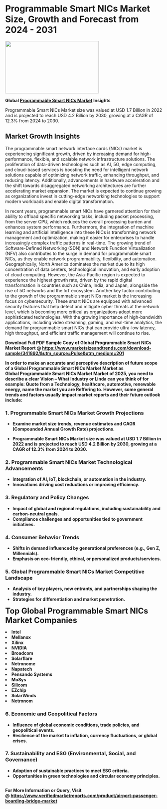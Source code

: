 <H1>Programmable Smart NICs Market Size, Growth and Forecast from 2024 - 2031</H1><img class="aligncenter size-medium wp-image-584254" src="https://thirdeyenews.in/wp-content/uploads/2024/09/Global-Market-Research-300x168.jpeg" alt="" width="300" height="168" /><p><strong>Global&nbsp;<a href="https://www.marketsizeandtrends.com/download-sample/341892/&amp;utm_source=Pulse&amp;utm_medium=201">Programmable Smart NICs Market</a> Insights</strong></p><p>Programmable Smart NICs Market size was valued at USD 1.7 Billion in 2022 and is projected to reach USD 4.2 Billion by 2030, growing at a CAGR of 12.3% from 2024 to 2030.</p><p><h2>Market Growth Insights</h2> <p>The programmable smart network interface cards (NICs) market is experiencing significant growth, driven by increasing demand for high-performance, flexible, and scalable network infrastructure solutions. The proliferation of data-driven technologies such as AI, 5G, edge computing, and cloud-based services is boosting the need for intelligent network solutions capable of optimizing network traffic, enhancing throughput, and reducing latency. Additionally, advancements in hardware acceleration and the shift towards disaggregated networking architectures are further accelerating market expansion. The market is expected to continue growing as organizations invest in cutting-edge networking technologies to support modern workloads and enable digital transformation.</p> <p><strong></strong></p> <p>In recent years, programmable smart NICs have garnered attention for their ability to offload specific networking tasks, including packet processing, from the server CPU, which reduces the overall processing burden and enhances system performance. Furthermore, the integration of machine learning and artificial intelligence into these NICs is transforming network management and optimization, making it easier for enterprises to handle increasingly complex traffic patterns in real-time. The growing trend of Software-Defined Networking (SDN) and Network Function Virtualization (NFV) also contributes to the surge in demand for programmable smart NICs, as they enable network programmability, flexibility, and automation. Geographically, North America dominates the market due to its high concentration of data centers, technological innovation, and early adoption of cloud computing. However, the Asia-Pacific region is expected to experience the highest growth rate, driven by the rapid digital transformation in countries such as China, India, and Japan, alongside the rise of 5G networks and the IoT ecosystem. Another key factor contributing to the growth of the programmable smart NICs market is the increasing focus on cybersecurity. These smart NICs are equipped with advanced security features that help detect and mitigate cyber threats at the network level, which is becoming more critical as organizations adopt more sophisticated technologies. With the growing importance of high-bandwidth applications, including video streaming, gaming, and real-time analytics, the demand for programmable smart NICs that can provide ultra-low latency, high throughput, and efficient traffic management will continue to rise.</p> <p><strong></p><p><span class=""><strong>Download Full PDF Sample Copy of Global Programmable Smart NICs Market Report</strong> @ <a href="https://www.marketsizeandtrends.com/download-sample/341892/&amp;utm_source=Pulse&amp;utm_medium=201" target="_blank">https://www.marketsizeandtrends.com/download-sample/341892/&amp;utm_source=Pulse&amp;utm_medium=201</a></span></p><p>In order to make an accurate and perceptive description of future scope of a Global&nbsp;Programmable Smart NICs Market Market as Global&nbsp;Programmable Smart NICs Market Market of 2025, you need to describe a clear Vision &ndash; What Industry or Linda can you think of for example: Quote from a Technology, healthcare, automotive, renewable energy, name the market you are Reffering to. However, some general trends and factors usually impact market reports and their future outlook include:</p><h3>1.&nbsp;<strong>Programmable Smart NICs Market Growth Projections</strong></h3><ul><li>Examine market size trends, revenue estimates and CAGR (Compounded Annual Growth Rate) projections.</li><li><p>Programmable Smart NICs Market size was valued at USD 1.7 Billion in 2022 and is projected to reach USD 4.2 Billion by 2030, growing at a CAGR of 12.3% from 2024 to 2030.</p></li></ul><h3>2.&nbsp;<strong>Programmable Smart NICs Market Technological Advancements</strong></h3><ul><li>Integration of AI, IoT, blockchain, or automation in the industry.</li><li>Innovations driving cost reductions or improving efficiency.</li></ul><h3>3.&nbsp;<strong>Regulatory and Policy Changes</strong></h3><ul><li>Impact of global and regional regulations, including sustainability and carbon-neutral goals.</li><li>Compliance challenges and opportunities tied to government initiatives.</li></ul><h3>4.&nbsp;<strong>Consumer Behavior Trends</strong></h3><ul><li>Shifts in demand influenced by generational preferences (e.g., Gen Z, Millennials).</li><li>Emphasis on eco-friendly, ethical, or personalized products/services.</li></ul><h3>5.&nbsp;<strong>Global Programmable Smart NICs Market Competitive Landscape</strong></h3><ul><li>Analysis of key players, new entrants, and partnerships shaping the industry.</li><li>Strategies for differentiation and market penetration.</li></ul><p data-pm-slice="1 1 []"><span style="color: inherit; font-family: inherit; font-size: 25px;">Top Global Programmable Smart NICs Market Companies</span></p><div class="" data-test-id=""><p><li>Intel</li><li> Mellanox</li><li> Xilinx</li><li> NVIDIA</li><li> Broadcom</li><li> Solarflare</li><li> Netronome</li><li> Napatech</li><li> Pensando Systems</li><li> MoSys</li><li> Silicom</li><li> EZchip</li><li> SolarWinds</li><li> Netronom</li></p></div><h3>6.&nbsp;<strong>Economic and Geopolitical Factors</strong></h3><ul><li>Influence of global economic conditions, trade policies, and geopolitical events.</li><li>Resilience of the market to inflation, currency fluctuations, or global crises.</li></ul><h3>7.&nbsp;<strong>Sustainability and ESG (Environmental, Social, and Governance)</strong></h3><ul><li>Adoption of sustainable practices to meet ESG criteria.</li><li>Opportunities in green technologies and circular economy principles.</li></ul><h2><strong style="font-size: 14px;">For More Information or Query, Visit @&nbsp;</strong><a style="background-color: #ffffff; font-size: 14px;" href="https://www.marketsizeandtrends.com/report/programmable-smart-nics-market/" target="_blank">https://www.verifiedmarketreports.com/product/airport-passenger-boarding-bridge-market</a></h2>